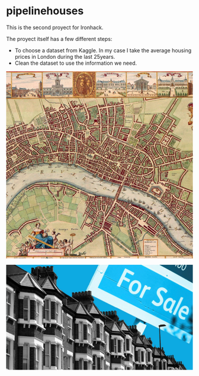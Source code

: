 
# pipelinehouses
This is the second proyect for Ironhack.

The proyect itself has a few different steps:
- To choose a dataset from Kaggle. In my case I take the average housing prices in London during the last 25years.
- Clean the dataset to use the information we need. 

![alt text](INPUT/london.png)

![alt text](INPUT/forsale.jpg)

